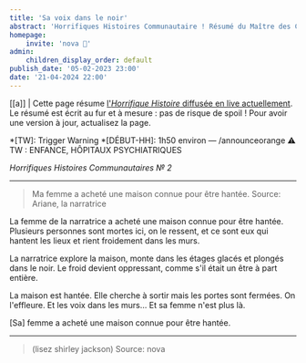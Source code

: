```yaml
---
title: 'Sa voix dans le noir'
abstract: 'Horrifiques Histoires Communautaire ! Résumé du Maître des Crabes, de Lulalulina (Encelade) !'
homepage:
    invite: 'nova 💫'
admin:
    children_display_order: default
publish_date: '05-02-2023 23:00'
date: '21-04-2024 22:00'
---
```


[[a]]
| Cette page résume [l'_Horrifique Histoire_ diffusée en live actuellement](https://www.twitch.tv/vchabrette). Le résumé est écrit au fur et à mesure : pas de risque de spoil ! Pour avoir une version à jour, actualisez la page.

*[TW]: Trigger Warning
*[DÉBUT-HH]: 1h50 environ — /announceorange ⚠ TW : ENFANCE, HÔPITAUX PSYCHIATRIQUES

_Horrifiques Histoires Communautaires № 2_

---

> Ma femme a acheté une maison connue pour être hantée.
Source: Ariane, la narratrice

La femme de la narratrice a acheté une maison connue pour être hantée. Plusieurs personnes sont mortes ici, on le ressent, et ce sont eux qui hantent les lieux et rient froidement dans les murs.

La narratrice explore la maison, monte dans les étages glacés et plongés dans le noir. Le froid devient oppressant, comme s'il était un être à part entière.

La maison est hantée. Elle cherche à sortir mais les portes sont fermées. On l'effleure. Et les voix dans les murs… Et sa femme n'est plus là.

[Sa] femme a acheté une maison connue pour être hantée.

---

> (lisez shirley jackson)
Source: nova